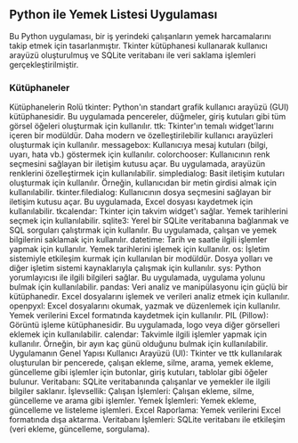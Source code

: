 ## Python ile Yemek Listesi Uygulaması

Bu Python uygulaması, bir iş yerindeki çalışanların yemek harcamalarını takip etmek için tasarlanmıştır. Tkinter kütüphanesi kullanarak kullanıcı arayüzü oluşturulmuş ve SQLite veritabanı ile veri saklama işlemleri gerçekleştirilmiştir.

### Kütüphaneler


Kütüphanelerin Rolü
tkinter: Python'ın standart grafik kullanıcı arayüzü (GUI) kütüphanesidir. Bu uygulamada pencereler, düğmeler, giriş kutuları gibi tüm görsel öğeleri oluşturmak için kullanılır.
ttk: Tkinter'ın temalı widget'larını içeren bir modüldür. Daha modern ve özelleştirilebilir kullanıcı arayüzleri oluşturmak için kullanılır.
messagebox: Kullanıcıya mesaj kutuları (bilgi, uyarı, hata vb.) göstermek için kullanılır.
colorchooser: Kullanıcının renk seçmesini sağlayan bir iletişim kutusu açar. Bu uygulamada, arayüzün renklerini özelleştirmek için kullanılabilir.
simpledialog: Basit iletişim kutuları oluşturmak için kullanılır. Örneğin, kullanıcıdan bir metin girdisi almak için kullanılabilir.
tkinter.filedialog: Kullanıcının dosya seçmesini sağlayan bir iletişim kutusu açar. Bu uygulamada, Excel dosyası kaydetmek için kullanılabilir.
tkcalendar: Tkinter için takvim widget'ı sağlar. Yemek tarihlerini seçmek için kullanılabilir.
sqlite3: Yerel bir SQLite veritabanına bağlanmak ve SQL sorguları çalıştırmak için kullanılır. Bu uygulamada, çalışan ve yemek bilgilerini saklamak için kullanılır.
datetime: Tarih ve saatle ilgili işlemler yapmak için kullanılır. Yemek tarihlerini işlemek için kullanılır.
os: İşletim sistemiyle etkileşim kurmak için kullanılan bir modüldür. Dosya yolları ve diğer işletim sistemi kaynaklarıyla çalışmak için kullanılır.
sys: Python yorumlayıcısı ile ilgili bilgileri sağlar. Bu uygulamada, uygulama yolunu bulmak için kullanılabilir.
pandas: Veri analiz ve manipülasyonu için güçlü bir kütüphanedir. Excel dosyalarını işlemek ve verileri analiz etmek için kullanılır.
openpyxl: Excel dosyalarını okumak, yazmak ve düzenlemek için kullanılır. Yemek verilerini Excel formatında kaydetmek için kullanılır.
PIL (Pillow): Görüntü işleme kütüphanesidir. Bu uygulamada, logo veya diğer görselleri eklemek için kullanılabilir.
calendar: Takvimle ilgili işlemler yapmak için kullanılır. Örneğin, bir ayın kaç günü olduğunu bulmak için kullanılabilir.
Uygulamanın Genel Yapısı
Kullanıcı Arayüzü (UI): Tkinter ve ttk kullanılarak oluşturulan bir pencerede, çalışan ekleme, silme, arama, yemek ekleme, güncelleme gibi işlemler için butonlar, giriş kutuları, tablolar gibi öğeler bulunur.
Veritabanı: SQLite veritabanında çalışanlar ve yemekler ile ilgili bilgiler saklanır.
İşlevsellik:
Çalışan İşlemleri: Çalışan ekleme, silme, güncelleme ve arama gibi işlemler.
Yemek İşlemleri: Yemek ekleme, güncelleme ve listeleme işlemleri.
Excel Raporlama: Yemek verilerini Excel formatında dışa aktarma.
Veritabanı İşlemleri: SQLite veritabanı ile etkileşim (veri ekleme, güncelleme, sorgulama).
